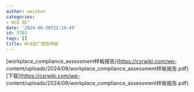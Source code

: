 ```yaml
---
author: weizhan
categories:
- WCA 验厂
date: '2024-08-20T22:18:45'
id: 5705
tags: []
title: WCA验厂报告样板
---
```


[workplace_compliance_assessment样板报告](https://csrwiki.com/wp-
content/uploads/2024/08/workplace_compliance_assessment样板报告.pdf)[下载](https://csrwiki.com/wp-
content/uploads/2024/08/workplace_compliance_assessment样板报告.pdf)

